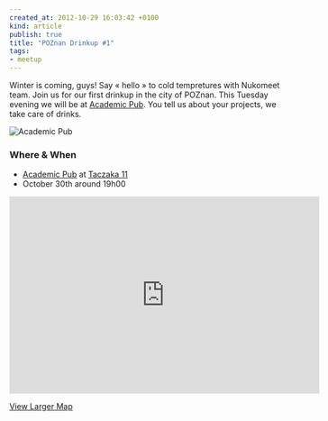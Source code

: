 ```yaml
---
created_at: 2012-10-29 16:03:42 +0100
kind: article
publish: true
title: "POZnan Drinkup #1"
tags:
- meetup
---
```


Winter is coming, guys! Say « hello » to cold tempretures with Nukomeet team.
Join us for our first drinkup in the city of POZnan. This Tuesday evening we
will be at [Academic Pub][1]. You tell us about your projects, we take care of
drinks.

![Academic Pub](/assets/images/academic_pub.png "Academic Pub")

### Where & When

 * [Academic Pub][1] at [Taczaka 11][2]
 * October 30th around 19h00

<iframe width="550" height="350" frameborder="0" scrolling="no" marginheight="0"
marginwidth="0"
src="https://maps.google.com/maps?q=ul.+Taczaka+11,+Poznan,+PL.&amp;ie=UTF8&amp;hq=&amp;hnear=Stanis%C5%82awa+Taczaka+11,+Pozna%C5%84,+wielkopolskie,+Poland&amp;t=m&amp;ll=52.405875,16.920233&amp;spn=0.018327,0.036478&amp;z=14&amp;iwloc=A&amp;output=embed"></iframe>

[View Larger Map][3]

[1]: https://www.facebook.com/pages/Academic-Pub/177686885612193
[2]: http://goo.gl/maps/5mhWO
[3]: https://maps.google.com/maps?q=ul.+Taczaka+11,+Poznan,+PL.&amp;ie=UTF8&amp;hq=&amp;hnear=Stanis%C5%82awa+Taczaka+11,+Pozna%C5%84,+wielkopolskie,+Poland&amp;t=m&amp;ll=52.405875,16.920233&amp;spn=0.018327,0.036478&amp;z=14&amp;iwloc=A&amp;source=embed
